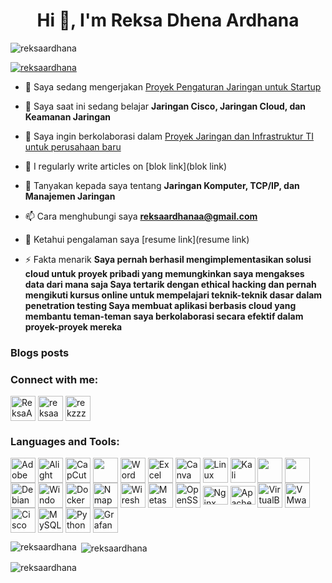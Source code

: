<h1 align="center">Hi 👋, I'm Reksa Dhena Ardhana</h1>
<p align="left"> <img src="https://komarev.com/ghpvc/?username=reksaardhana&label=Profile%20views&color=0e75b6&style=flat" alt="reksaardhana" /> </p>

<p align="left"> <a href="https://github.com/ryo-ma/github-profile-trophy"><img src="https://github-profile-trophy.vercel.app/?username=reksaardhana" alt="reksaardhana" /></a> </p>


- 🔭 Saya sedang mengerjakan [Proyek Pengaturan Jaringan untuk Startup](https://github.com/reksaardhana/open-source-jaringan.git)

- 🌱 Saya saat ini sedang belajar **Jaringan Cisco, Jaringan Cloud, dan Keamanan Jaringan**

- 👯 Saya ingin berkolaborasi dalam   [Proyek Jaringan dan Infrastruktur TI untuk perusahaan baru](https://github.com/reksaardhana/open-source-jaringan.git)

- 📝 I regularly write articles on [blok link](blok link)

- 💬 Tanyakan kepada saya tentang **Jaringan Komputer, TCP/IP, dan Manajemen Jaringan**

- 📫 Cara menghubungi saya **reksaardhanaa@gmail.com**

- 📄 Ketahui pengalaman saya [resume link](resume link)

- ⚡ Fakta menarik **Saya pernah berhasil mengimplementasikan solusi cloud untuk proyek pribadi yang memungkinkan saya mengakses data dari mana saja
Saya tertarik dengan ethical hacking dan pernah mengikuti kursus online untuk mempelajari teknik-teknik dasar dalam penetration testing
Saya membuat aplikasi berbasis cloud yang membantu teman-teman saya berkolaborasi secara efektif dalam proyek-proyek mereka**

### Blogs posts
<!-- BLOG-POST-LIST:START -->
<!-- BLOG-POST-LIST:END -->

<h3 align="left">Connect with me:</h3>
<p align="left">
<a href="https://twitter.com/ReksaArdhanaa" target="blank"><img align="center" src="https://seeklogo.com/images/T/twitter-x-logo-101C7D2420-seeklogo.com.png" alt="ReksaArdhanaa" height="40" width="40" /></a>
<a href="https://fb.com/reksaa" target="blank"><img align="center" src="https://www.freeiconspng.com/uploads/facebook-logo-3.png" alt="reksaa" height="40" width="40" /></a>
<a href="https://instagram.com/rrekzzz" target="blank"><img align="center" src="https://raw.githubusercontent.com/rahuldkjain/github-profile-readme-generator/master/src/images/icons/Social/instagram.svg" alt="rekzzz" height="40" width="40" /></a>
</p>

<h3 align="left">Languages and Tools:</h3>
<p align="left">
<a href="https://www.adobe.com/products/photoshop.html" title="Adobe Photoshop"><img align="center" src="https://seeklogo.com/images/A/adobe-photoshop-logo-7B88D7B5AA-seeklogo.com.png" alt="Adobe Photoshop" height="40" width="40" /></a>
<a href="https://alightmotion.com/" title="Alight Motion"><img align="center" src="https://www.pngall.com/wp-content/uploads/13/Alight-Motion-Logo.png" alt="Alight Motion" height="40" width="40" /></a>
<a href="https://www.capcut.com/" title="CapCut"><img align="center" src="https://freelogopng.com/images/all_img/1664284836cap-cut-logo-png.png" alt="CapCut" height="40" width="40" /></a>
<a href="https://www.microsoft.com/en-us/microsoft-365/powerpoint" title="PowerPoint"><img align="center" src="https://logodownload.org/wp-content/uploads/2020/04/microsoft-powerpoint-logo.png" height="40" width="40" /></a>
<a href="https://www.microsoft.com/en-us/microsoft-365/word" title="Word"><img align="center" src="https://logodownload.org/wp-content/uploads/2018/10/word-logo-8.png" alt="Word" height="40" width="40" /></a>
<a href="https://www.microsoft.com/en-us/microsoft-365/excel" title="Excel"><img align="center" src="https://logodownload.org/wp-content/uploads/2020/04/excel-logo-1.png" alt="Excel" height="40" width="40" /></a>
<a href="https://www.canva.com/" title="Canva"><img align="center" src="https://freelogopng.com/images/all_img/1656733637logo-canva-png.png" alt="Canva" height="40" width="40" /></a>
<a href="https://www.linux.org/" title="Linux"><img align="center" src="https://1000logos.net/wp-content/uploads/2017/03/LINUX-LOGO.png" alt="Linux" height="40" width="40" /></a>
<a href="https://www.kali.org/" title="Kali Linux"><img align="center" src="https://seeklogo.com/images/K/kali-linux-logo-AED181186E-seeklogo.com.png" alt="Kali Linux" height="40" width="40" /></a>
<a href="https://ubuntu.com/" title="Ubuntu"><img align="center" src="https://seeklogo.com/images/U/ubuntu-logo-8FDEC6A07B-seeklogo.com.png" height="40" width="40" /></a>
<a href="https://www.redhat.com/en" title="Red Hat"><img align="center" src="https://creazilla-store.fra1.digitaloceanspaces.com/icons/3236967/redhat-icon-md.png" height="40" width="40" /></a>
<a href="https://www.debian.org/" title="Debian"><img align="center" src="https://static-00.iconduck.com/assets.00/debian-logo-icon-1024x1014-7xt5ht8u.png" alt="Debian" height="40" width="40" /></a>
<a href="https://www.microsoft.com/en-us/windows" title="Windows"><img align="center" src="https://logodownload.org/wp-content/uploads/2019/12/windows-logo.png" alt="Windows" height="40" width="40" /></a>
<a href="https://www.docker.com/" title="Docker"><img align="center" src="https://cdn4.iconfinder.com/data/icons/logos-and-brands/512/97_Docker_logo_logos-512.png" alt="Docker" height="40" width="40" /></a>
<a href="https://nmap.org/" title="Nmap"><img align="center" src="https://res.cloudinary.com/lwgatsby/f_auto/www/uploads/2020/04/nmap-logo-256x256-1.png" alt="Nmap" height="40" width="40" /></a>
<a href="https://www.wireshark.org/" title="Wireshark"><img align="center" src="https://img.icons8.com/?size=64&id=rOHcpTUtCTjr&format=png" alt="Wireshark" height="40" width="40" /></a>
<a href="https://www.metasploit.com/" title="Metasploit"><img align="center" src="https://www.nicepng.com/png/detail/24-249625_metasploit-logo.png" alt="Metasploit" height="40" width="40" /></a>
<a href="https://www.openssl.org/" title="OpenSSL"><img align="center" src="https://cdn.icon-icons.com/icons2/2699/PNG/512/openssl_logo_icon_170881.png" alt="OpenSSL" height="40" width="40" /></a>
<a href="https://www.nginx.com/" title="Nginx"><img align="center" src="https://1000logos.net/wp-content/uploads/2020/08/Nginx-Logo.png" alt="Nginx" height="30" width="40" /></a>
<a href="https://httpd.apache.org/" title="Apache"><img align="center" src="https://cdn.icon-icons.com/icons2/2699/PNG/512/apache_logo_icon_168630.png" alt="Apache" height="30" width="40" /></a>
<a href="https://www.virtualbox.org/" title="VirtualBox"><img align="center" src="https://upload.wikimedia.org/wikipedia/commons/d/d5/Virtualbox_logo.png" alt="VirtualBox" height="40" width="40" /></a>
<a href="https://www.vmware.com/" title="VMware"><img align="center" src="https://1000logos.net/wp-content/uploads/2021/05/VMware-logo.png" alt="VMware" height="40" width="40" /></a>
<a href="https://www.netacad.com/courses/packet-tracer" title="Cisco Packet Tracer"><img align="center" src="https://hurbad.com/wp-content/uploads/2021/12/Cisco-Packet-Tracer.png" alt="Cisco Packet Tracer" height="40" width="40" /></a>
<a href="https://www.mysql.com/" title="MySQL"><img align="center" src="https://pngimg.com/uploads/mysql/mysql_PNG23.png" alt="MySQL" height="40" width="40" /></a>
<a href="https://www.python.org/" title="Python"><img align="center" src="https://cdn4.iconfinder.com/data/icons/logos-and-brands/512/267_Python_logo-1024.png" alt="Python" height="40" width="40" /></a>
<a href="https://grafana.com/" title="Grafana"><img align="center" src="https://cdn.icon-icons.com/icons2/2699/PNG/512/grafana_logo_icon_171048.png" alt="Grafana" height="40" width="40" /></a>
</p>

<p><img align="left" src="https://github-readme-stats.vercel.app/api/top-langs?username=reksaardhana&show_icons=true&locale=en&layout=compact" alt="reksaardhana" /></p>

<p>&nbsp;<img align="center" src="https://github-readme-stats.vercel.app/api?username=reksaardhana&show_icons=true&locale=en" alt="reksaardhana" /></p>

<p><img align="center" src="https://github-readme-streak-stats.herokuapp.com/?user=reksaardhana&" alt="reksaardhana" /></p>

